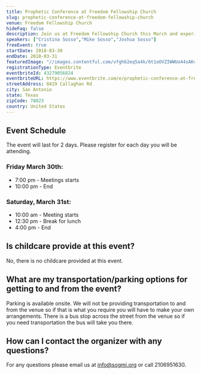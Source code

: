 ```yaml
---
title: Prophetic Conference at Freedom Fellowship Church
slug: prophetic-conference-at-freedom-fellowship-church
venue: Freedom Fellowship Church
hideFaq: false
description: Join us at Freedom Fellowship Church this March and experience a move of God! God has already begun moving mightily this year 2018 so we will continue to pursue Him and his will with full abandon.
speakers: ["Cristina Sosso","Mike Sosso","Joshua Sosso"]
freeEvent: true
startDate: 2018-03-30
endDate: 2018-03-31
featuredImage: "//images.contentful.com/vfgh62eq5a4k/6t1oOVZIWWUo44sAKcASWk/75a9d281912c0f948f1d90ff792636fc/prophetic_gathering_2018_march_-_without_text__1_.jpg"
registrationType: Eventbrite
eventbriteId: 43279056824
eventbriteURL: https://www.eventbrite.com/e/prophetic-conference-at-freedom-fellowship-church-tickets-43279056824
streetAddress: 8419 Callaghan Rd
city: San Antonio
state: Texas
zipCode: 78023
country: United States
---
```

## Event Schedule
The event will last for 2 days. Please register for each day you will be attending.</P>

### Friday March 30th:
- 7:00 pm - Meetings starts
- 10:00 pm - End

### Saturday, March 31st:
- 10:00 am - Meeting starts
- 12:30 pm - Break for lunch
- 4:00 pm - End

<faq>

## Is childcare provide at this event?
No, there is no childcare provided at this event.

## What are my transportation/parking options for getting to and from the event?

Parking is available onsite. We will not be providing transportation to and from the venue so if that is what you require you will have to make your own arrangements. There is a bus stop across the street from the venue so if you need transportation the bus will take you there.

## How can I contact the organizer with any questions?

For any questions please email us at info@sogmi.org or call 2106951630.
